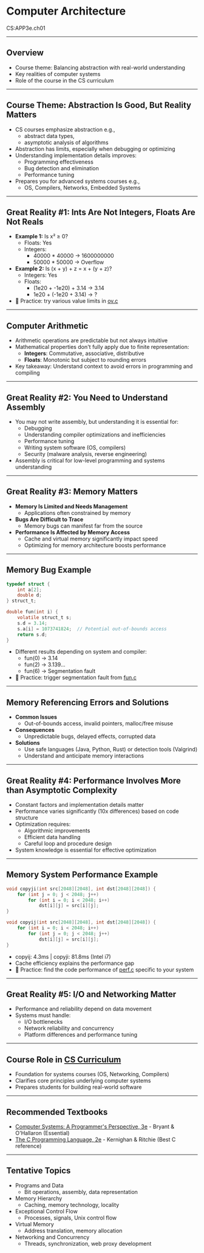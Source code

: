 # Computer Architecture
CS:APP3e.ch01

---

## Overview
- Course theme: Balancing abstraction with real-world understanding
- Key realities of computer systems
- Role of the course in the CS curriculum

---

## Course Theme: Abstraction Is Good, But Reality Matters
- CS courses emphasize abstraction e.g., 
  - abstract data types, 
  - asymptotic analysis of algorithms
- Abstraction has limits, especially when debugging or optimizing
- Understanding implementation details improves:
  - Programming effectiveness
  - Bug detection and elimination
  - Performance tuning
- Prepares you for advanced systems courses e.g., 
  - OS, Compilers, Networks, Embedded Systems

---

## Great Reality #1: Ints Are Not Integers, Floats Are Not Reals
- **Example 1:** Is x² ≥ 0?
  - Floats: Yes
  - Integers:
    - 40000 * 40000 → 1600000000
    - 50000 * 50000 → Overflow
- **Example 2:** Is (x + y) + z = x + (y + z)?
  - Integers: Yes
  - Floats:
    - (1e20 + -1e20) + 3.14 → 3.14
    - 1e20 + (-1e20 + 3.14) → ?
- 📝 Practice: try various value limits in [ov.c](./code/ov.c)

---

## Computer Arithmetic
- Arithmetic operations are predictable but not always intuitive
- Mathematical properties don't fully apply due to finite representation:
  - **Integers**: Commutative, associative, distributive
  - **Floats**: Monotonic but subject to rounding errors
- Key takeaway: Understand context to avoid errors in programming and compiling

---

## Great Reality #2: You Need to Understand Assembly
- You may not write assembly, but understanding it is essential for:
  - Debugging
  - Understanding compiler optimizations and inefficiencies
  - Performance tuning
  - Writing system software (OS, compilers)
  - Security (malware analysis, reverse engineering)
- Assembly is critical for low-level programming and systems understanding

---

## Great Reality #3: Memory Matters
- **Memory Is Limited and Needs Management**
  - Applications often constrained by memory
- **Bugs Are Difficult to Trace**
  - Memory bugs can manifest far from the source
- **Performance Is Affected by Memory Access**
  - Cache and virtual memory significantly impact speed
  - Optimizing for memory architecture boosts performance

---

## Memory Bug Example
```c
typedef struct {
    int a[2];
    double d;
} struct_t;

double fun(int i) {
    volatile struct_t s;
    s.d = 3.14;
    s.a[i] = 1073741824;  // Potential out-of-bounds access
    return s.d;
}
```
- Different results depending on system and compiler:
  - fun(0) → 3.14
  - fun(2) → 3.139...
  - fun(6) → Segmentation fault
- 📝 Practice: trigger segmentation fault from [fun.c](./code/fun.c)

---

## Memory Referencing Errors and Solutions
- **Common Issues**
  - Out-of-bounds access, invalid pointers, malloc/free misuse
- **Consequences**
  - Unpredictable bugs, delayed effects, corrupted data
- **Solutions**
  - Use safe languages (Java, Python, Rust) or detection tools (Valgrind)
  - Understand and anticipate memory interactions

---

## Great Reality #4: Performance Involves More than Asymptotic Complexity
- Constant factors and implementation details matter
- Performance varies significantly (10x differences) based on code structure
- Optimization requires:
  - Algorithmic improvements
  - Efficient data handling
  - Careful loop and procedure design
- System knowledge is essential for effective optimization

---

## Memory System Performance Example
```c
void copyji(int src[2048][2048], int dst[2048][2048]) {
    for (int j = 0; j < 2048; j++)
        for (int i = 0; i < 2048; i++)
            dst[i][j] = src[i][j];
}

void copyij(int src[2048][2048], int dst[2048][2048]) {
    for (int i = 0; i < 2048; i++)
        for (int j = 0; j < 2048; j++)
            dst[i][j] = src[i][j];
}
```
- copyij: 4.3ms | copyji: 81.8ms (Intel i7)
- Cache efficiency explains the performance gap
- 📝 Practice: find the code performance of [perf.c](./code/perf.c) specific to your system

---

## Great Reality #5: I/O and Networking Matter
- Performance and reliability depend on data movement
- Systems must handle:
  - I/O bottlenecks
  - Network reliability and concurrency
  - Platform differences and performance tuning

---

## Course Role in [CS Curriculum](https://catalog.floridapoly.edu/preview_program.php?catoid=35&poid=1567)
- Foundation for systems courses (OS, Networking, Compilers)
- Clarifies core principles underlying computer systems
- Prepares students for building real-world software

---

## Recommended Textbooks
- [Computer Systems: A Programmer's Perspective, 3e](http://csapp.cs.cmu.edu/) - Bryant & O'Hallaron (Essential)
- [The C Programming Language, 2e](https://www.cs.sfu.ca/~ashriram/Courses/CS295/assets/books/C_Book_2nd.pdf) - Kernighan & Ritchie (Best C reference)

---

## Tentative Topics
- Programs and Data
  - Bit operations, assembly, data representation
- Memory Hierarchy
  - Caching, memory technology, locality
- Exceptional Control Flow
  - Processes, signals, Unix control flow
- Virtual Memory
  - Address translation, memory allocation
- Networking and Concurrency
  - Threads, synchronization, web proxy development
